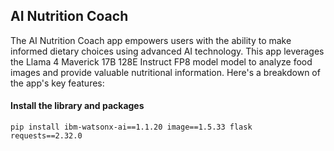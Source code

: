 ## AI Nutrition Coach
The AI Nutrition Coach app empowers users with the ability to make informed dietary choices using advanced AI technology. This app leverages the Llama 4 Maverick 17B 128E Instruct FP8 model model to analyze food images and provide valuable nutritional information. Here's a breakdown of the app's key features:


#### Install the library and packages
```
pip install ibm-watsonx-ai==1.1.20 image==1.5.33 flask requests==2.32.0
```